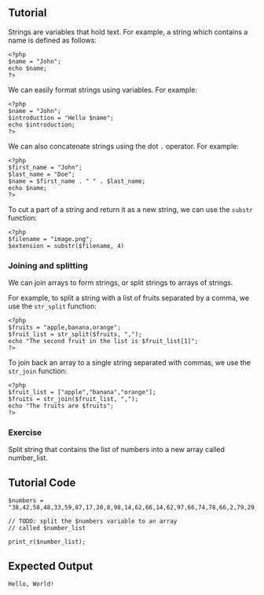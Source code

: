 Tutorial
--------

Strings are variables that hold text. For example, a string which contains a name is defined as follows:

    <?php
    $name = "John";
    echo $name;
    ?>

We can easily format strings using variables. For example:

    <?php
    $name = "John";
    $introduction = "Hello $name";
    echo $introduction;
    ?>

We can also concatenate strings using the dot `.` operator. For example:

    <?php
    $first_name = "John";
    $last_name = "Doe";
    $name = $first_name . " " . $last_name;
    echo $name;
    ?>

To cut a part of a string and return it as a new string, we can use the `substr` function:

    <?php
    $filename = "image.png";
    $extension = substr($filename, 4)


### Joining and splitting

We can join arrays to form strings, or split strings to arrays of strings.

For example, to split a string with a list of fruits separated by a comma, we use the `str_split` function:

    <?php
    $fruits = "apple,banana,orange";
    $fruit_list = str_split($fruits, ",");
    echo "The second fruit in the list is $fruit_list[1]";
    ?>

To join back an array to a single string separated with commas, we use the `str_join` function:

    <?php
    $fruit_list = ["apple","banana","orange"];
    $fruits = str_join($fruit_list, ",");
    echo "The fruits are $fruits";
    ?>

### Exercise

Split string that contains the list of numbers into a new array called number_list.

Tutorial Code
-------------

    $numbers = "38,42,58,48,33,59,87,17,20,8,98,14,62,66,14,62,97,66,74,78,66,2,79,29,72,6,3,71,46,68,48,4,12,52,66,48,14,39,63,69,81,61,21,77,10,44,39,82,19,77,100,98,53,95,30,17,30,96,68,47,81,52,82,11,13,83,10,14,49,96,27,73,42,76,71,15,81,36,77,38,17,2,29,100,26,86,22,18,38,64,82,51,39,7,88,53,82,30,98,86";

    // TODO: split the $numbers variable to an array
    // called $number_list

    print_r($number_list);

Expected Output
---------------

	Hello, World!
